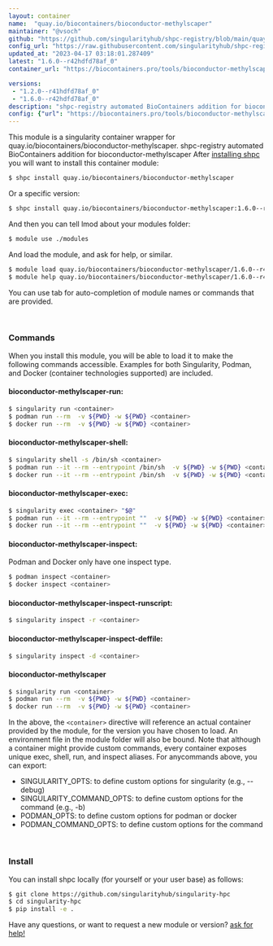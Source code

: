 ```yaml
---
layout: container
name:  "quay.io/biocontainers/bioconductor-methylscaper"
maintainer: "@vsoch"
github: "https://github.com/singularityhub/shpc-registry/blob/main/quay.io/biocontainers/bioconductor-methylscaper/container.yaml"
config_url: "https://raw.githubusercontent.com/singularityhub/shpc-registry/main/quay.io/biocontainers/bioconductor-methylscaper/container.yaml"
updated_at: "2023-04-17 03:18:01.287409"
latest: "1.6.0--r42hdfd78af_0"
container_url: "https://biocontainers.pro/tools/bioconductor-methylscaper"

versions:
 - "1.2.0--r41hdfd78af_0"
 - "1.6.0--r42hdfd78af_0"
description: "shpc-registry automated BioContainers addition for bioconductor-methylscaper"
config: {"url": "https://biocontainers.pro/tools/bioconductor-methylscaper", "maintainer": "@vsoch", "description": "shpc-registry automated BioContainers addition for bioconductor-methylscaper", "latest": {"1.6.0--r42hdfd78af_0": "sha256:7005edb2ca3892f56762cad8905b41e33004b8553a618ba8b04b02e9e49f74d2"}, "tags": {"1.2.0--r41hdfd78af_0": "sha256:acc9c9cf853dbeebfa7fdf02538e38bbf1279a6d2f6d0a5a8346cdbe049ad92d", "1.6.0--r42hdfd78af_0": "sha256:7005edb2ca3892f56762cad8905b41e33004b8553a618ba8b04b02e9e49f74d2"}, "docker": "quay.io/biocontainers/bioconductor-methylscaper"}
---
```


This module is a singularity container wrapper for quay.io/biocontainers/bioconductor-methylscaper.
shpc-registry automated BioContainers addition for bioconductor-methylscaper
After [installing shpc](#install) you will want to install this container module:


```bash
$ shpc install quay.io/biocontainers/bioconductor-methylscaper
```

Or a specific version:

```bash
$ shpc install quay.io/biocontainers/bioconductor-methylscaper:1.6.0--r42hdfd78af_0
```

And then you can tell lmod about your modules folder:

```bash
$ module use ./modules
```

And load the module, and ask for help, or similar.

```bash
$ module load quay.io/biocontainers/bioconductor-methylscaper/1.6.0--r42hdfd78af_0
$ module help quay.io/biocontainers/bioconductor-methylscaper/1.6.0--r42hdfd78af_0
```

You can use tab for auto-completion of module names or commands that are provided.

<br>

### Commands

When you install this module, you will be able to load it to make the following commands accessible.
Examples for both Singularity, Podman, and Docker (container technologies supported) are included.

#### bioconductor-methylscaper-run:

```bash
$ singularity run <container>
$ podman run --rm  -v ${PWD} -w ${PWD} <container>
$ docker run --rm  -v ${PWD} -w ${PWD} <container>
```

#### bioconductor-methylscaper-shell:

```bash
$ singularity shell -s /bin/sh <container>
$ podman run --it --rm --entrypoint /bin/sh  -v ${PWD} -w ${PWD} <container>
$ docker run --it --rm --entrypoint /bin/sh  -v ${PWD} -w ${PWD} <container>
```

#### bioconductor-methylscaper-exec:

```bash
$ singularity exec <container> "$@"
$ podman run --it --rm --entrypoint ""  -v ${PWD} -w ${PWD} <container> "$@"
$ docker run --it --rm --entrypoint ""  -v ${PWD} -w ${PWD} <container> "$@"
```

#### bioconductor-methylscaper-inspect:

Podman and Docker only have one inspect type.

```bash
$ podman inspect <container>
$ docker inspect <container>
```

#### bioconductor-methylscaper-inspect-runscript:

```bash
$ singularity inspect -r <container>
```

#### bioconductor-methylscaper-inspect-deffile:

```bash
$ singularity inspect -d <container>
```



#### bioconductor-methylscaper

```bash
$ singularity run <container>
$ podman run --rm  -v ${PWD} -w ${PWD} <container>
$ docker run --rm  -v ${PWD} -w ${PWD} <container>
```


In the above, the `<container>` directive will reference an actual container provided
by the module, for the version you have chosen to load. An environment file in the
module folder will also be bound. Note that although a container
might provide custom commands, every container exposes unique exec, shell, run, and
inspect aliases. For anycommands above, you can export:

 - SINGULARITY_OPTS: to define custom options for singularity (e.g., --debug)
 - SINGULARITY_COMMAND_OPTS: to define custom options for the command (e.g., -b)
 - PODMAN_OPTS: to define custom options for podman or docker
 - PODMAN_COMMAND_OPTS: to define custom options for the command

<br>

### Install

You can install shpc locally (for yourself or your user base) as follows:

```bash
$ git clone https://github.com/singularityhub/singularity-hpc
$ cd singularity-hpc
$ pip install -e .
```

Have any questions, or want to request a new module or version? [ask for help!](https://github.com/singularityhub/singularity-hpc/issues)